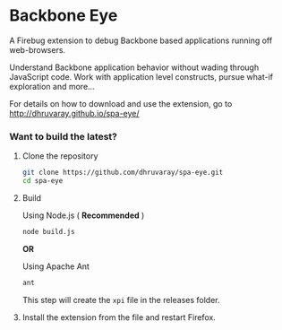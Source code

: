 Backbone Eye
============

A Firebug extension to debug Backbone based applications running off web-browsers.

Understand Backbone application behavior without wading through JavaScript code. Work with application level constructs, pursue what-if exploration and more...

For details on how to download and use the extension, go to http://dhruvaray.github.io/spa-eye/


### Want to build the latest?

1.  Clone the repository
  
    ```sh
    git clone https://github.com/dhruvaray/spa-eye.git
    cd spa-eye
    ```
  
2.  Build
    
    Using Node.js ( **Recommended** )
    ```sh
    node build.js
    ```
    **OR**

    Using Apache Ant
    ```sh
    ant
    ```
    This step will create the `xpi` file in the releases folder.
    
3.  Install the extension from the file and restart Firefox.
